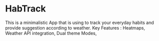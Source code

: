 # HabTrack
This is a minimalistic App that is using to track your everyday habits and provide suggestion according to weather. Key Features : Heatmaps, Weather API integration, Dual theme Modes,

